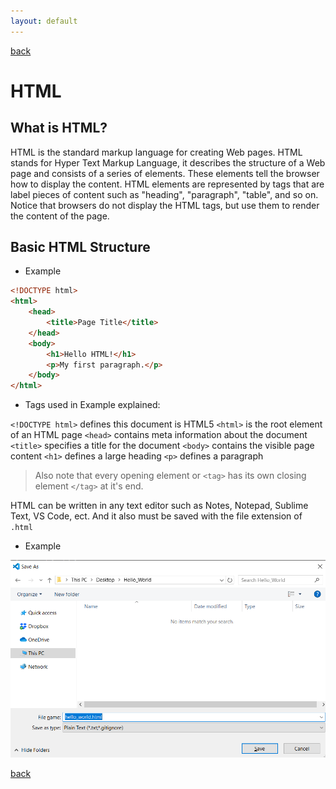 ```yaml
---
layout: default
---
```


[back](..../codes_page.html)

# HTML

## What is HTML?

HTML is the standard markup language for creating Web pages.
HTML stands for Hyper Text Markup Language, it describes the structure of a Web page and consists of a series of elements. These elements tell the browser how to display the content. HTML elements are represented by tags that are label pieces of content such as "heading", "paragraph", "table", and so on. Notice that browsers do not display the HTML tags, but use them to render the content of the page.

## Basic HTML Structure

* Example

```html
<!DOCTYPE html>
<html>
    <head>
        <title>Page Title</title>
    </head>
    <body>
        <h1>Hello HTML!</h1>
        <p>My first paragraph.</p>
    </body>
</html>
```

* Tags used in Example explained:

`<!DOCTYPE html>` defines this document is HTML5
`<html>` is the root element of an HTML page
`<head>` contains meta information about the document
`<title>` specifies a title for the document
`<body>` contains the visible page content
`<h1>` defines a large heading
`<p>` defines a paragraph

> Also note that every opening element or `<tag>` has its own closing element `</tag>` at it's end.

HTML can be written in any text editor such as Notes, Notepad, Sublime Text, VS Code, ect. And it also must be saved with the file extension of `.html`

* Example

![Example](https://github.com/Andres2295/Andres-Torres-Colon/blob/master/Code%20Examples/Web%20Pages/html_css_javascript/images/save_example.png)

[back](./codes_page.html)
